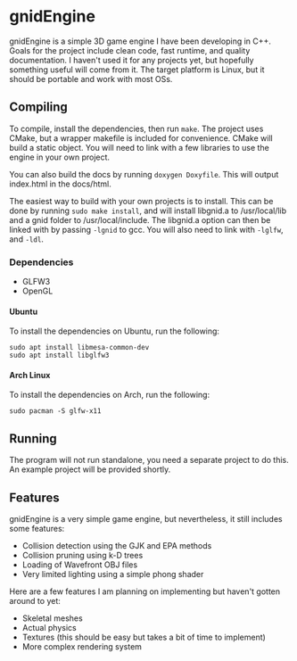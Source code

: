 # gnidEngine
gnidEngine is a simple 3D game engine I have been developing in C++. Goals for
the project include clean code, fast runtime, and quality documentation. I
haven't used it for any projects yet, but hopefully something useful will come
from it. The target platform is Linux, but it should be portable and work with
most OSs.

## Compiling
To compile, install the dependencies, then run `make`. The project uses CMake,
but a wrapper makefile is included for convenience. CMake will build a static
object. You will need to link with a few libraries to use the engine in your own
project.

You can also build the docs by running `doxygen Doxyfile`. This will output
index.html in the docs/html.

The easiest way to build with your own projects is to install. This can be done
by running `sudo make install`, and will install libgnid.a to /usr/local/lib and
a gnid folder to /usr/local/include. The libgnid.a option can then be linked
with by passing `-lgnid` to gcc. You will also need to link with `-lglfw`,
and `-ldl`.

### Dependencies
 - GLFW3
 - OpenGL

#### Ubuntu
To install the dependencies on Ubuntu, run the following:
```
sudo apt install libmesa-common-dev
sudo apt install libglfw3
```

#### Arch Linux
To install the dependencies on Arch, run the following:
```
sudo pacman -S glfw-x11
```

## Running
The program will not run standalone, you need a separate project to do this. An
example project will be provided shortly.

## Features
gnidEngine is a very simple game engine, but nevertheless, it still includes
some features:
 - Collision detection using the GJK and EPA methods
 - Collision pruning using k-D trees
 - Loading of Wavefront OBJ files
 - Very limited lighting using a simple phong shader

Here are a few features I am planning on implementing but haven't gotten around
to yet:
 - Skeletal meshes
 - Actual physics
 - Textures (this should be easy but takes a bit of time to implement)
 - More complex rendering system

